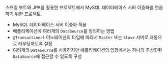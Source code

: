 스프링 부트와 JPA를 활용한 프로젝트에서 MySQL 데이터베이스 서버 이중화를 연습하기 위한 프로젝트.

* MySQL 데이터베이스 서버 이중화 적용
* 애플리케이션에 여러개의 `DataSource`를 정의하는 방법
* `@Transactional` 어노테이션의 타입에 따라서 `Master` 또는 `Slave` 서버로 자동으로 라우팅하도록 설정
* 여러개의 `DataSource`를 사용하지만 애플리케이션의 입장에서는 하나의 추상화된 `DataSource`에 접근할 수 있도록 구성
